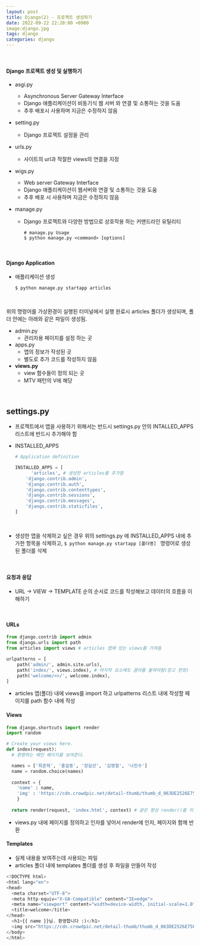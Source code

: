```yaml
---
layout: post
title: Django(2) - 프로젝트 생성하기
date: 2022-09-22 22:20:00 +0900
image:django.jpg
tags: django
categories: django
---
```


<br>

#### Django 프로젝트 생성 및 실행하기

* asgi.py

  * Asynchronous Server Gateway Interface
  * Django 애플리케이션이 비동기식 웹 서버 와 연결 및 소통하는 것을 도움
  * 추후 배포시 사용하며 지금은 수정하지 않음

* setting.py

  * Django 프로젝트 설정을 관리

* urls.py

  * 사이트의 url과 적절한 views의 연결을 지정

* wigs.py

  * Web server Gateway Interface
  * Django 애플리케이션이 웹서버와 연결 및 소통하는 것을 도움
  * 추후 배포 시 사용하며 지금은 수정하지 않음

* manage.py

  * Django 프로젝트와 다양한 방법으로 상호작용 하는 커맨드라인 유틸리티

    ``` terminal
    # manage.py Usage 
    $ python manage.py <command> [options]
    ```

<br>

#### Django Application

* 애플리케이션 생성

  ``` terminal
  $ python manage.py startapp articles
  ```

<br>

위의 명령어를 가상환경이 실행된 터미널에서 실행 완료시 articles 폴더가 생성되며, 폴더 안에는 아래와 같은 파일이 생성됨.

 * admin.py
   * 관리자용 페이지를 설정 하는 곳
 * apps.py
   * 앱의 정보가 작성된 곳
   * 별도로 추가 코드를 작성하지 않음
 * **views.py**
   * view 함수들이 정의 되는 곳
   * MTV 패턴의 V에 해당

<br>

## settings.py

* 프로젝트에서 앱을 사용하기 위해서는 반드시 settings.py 안의 INTALLED_APPS 리스트에 반드시 추가해야 함

* INSTALLED_APPS

  ``` python
  # Application definition
  
  INSTALLED_APPS = [
    	'articles', # 생성한 articles를 추가함
      'django.contrib.admin',
      'django.contrib.auth',
      'django.contrib.contenttypes',
      'django.contrib.sessions',
      'django.contrib.messages',
      'django.contrib.staticfiles',
  ]
  ```

  <br>

* 생성한 앱을 삭제하고 싶은 경우 위의 settings.py 에 INSTALLED_APPS 내에 추가한 항목을 삭제하고, `$ python manage.py startapp [폴더명] ` 명령어로 생성된 폴더를 삭제

<br>

#### 요청과 응답

* URL -> VIEW -> TEMPLATE 순의 순서로 코드를 작성해보고 데이터의 흐름을 이해하기

<br>

#### URLs

``` python
from django.contrib import admin
from django.urls import path
from articles import views # articles 앱에 있는 views를 가져옴

urlpatterns = [
    path('admin/', admin.site.urls),
  	path('index/', views.index), # 마지막 요소에도 콤마를 붙혀야함(장고 한정)
  	path('welcome/<>/', welcome.index),
]
```

* articles 앱(폴더) 내에 views를 import 하고 urlpatterns 리스트 내에 작성할 페이지를 path 함수 내에 작성 

#### Views

``` python
from django.shortcuts import render
import random

# Create your views here.
def index(request):
  # 환영하는 메인 페이지를 보여준다.

  names = ['최준혁', '홍길동', '장길산', '김영철', '나진수']
  name = random.choice(names)
  
  context = {
    'name' : name,
    'img' : 'https://cdn.crowdpic.net/detail-thumb/thumb_d_063DE2526E75F644AA2AE4BD774FE330.jpg',
    }
  
  return render(request, 'index.html', context) # 끝은 항상 render()를 리턴

```

* views.py 내에 페이지를 정의하고 인자를 넣어서 render에 인자, 페이지와 함께 반환

#### Templates

* 실제 내용을 보여주는데 사용되는 파일
* articles 폴더 내에 templates 폴더를 생성 후 파일을 만들어 작성

``` python
<!DOCTYPE html>
<html lang="en">
<head>
  <meta charset="UTF-8">
  <meta http-equiv="X-UA-Compatible" content="IE=edge">
  <meta name="viewport" content="width=device-width, initial-scale=1.0">
  <title>welcome</title>
</head>
  <h1>{{ name }}님. 환영합니다 :)</h1>
  <img src="https://cdn.crowdpic.net/detail-thumb/thumb_d_063DE2526E75F644AA2AE4BD774FE330.jpg" alt=""> 
</body>
</html>
```

